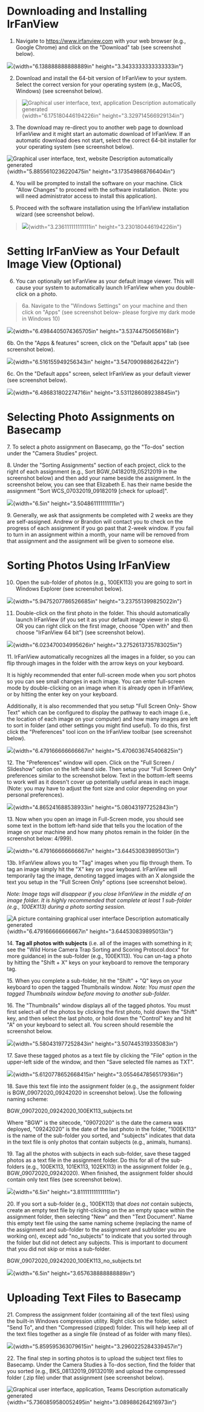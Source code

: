 # Downloading and Installing IrFanView

1.  Navigate to <https://www.irfanview.com> with your web browser (e.g.,
    Google Chrome) and click on the "Download" tab (see screenshot
    below).

![](./docs/protocols/media/image1.jpeg){width="6.138888888888889in"
height="3.3433333333333333in"}

2.  Download and install the 64-bit version of IrFanView to your system.
    Select the correct version for your operating system (e.g., MacOS,
    Windows) (see screenshot below).

> ![Graphical user interface, text, application Description
> automatically
> generated](./docs/protocols/media/image2.png){width="6.175180446194226in"
> height="3.329714566929134in"}

3.  The download may re-direct you to another web page to download
    IrFanView and it might start an automatic download of IrFanView. If
    an automatic download does not start, select the correct 64-bit
    installer for your operating system (see screenshot below).

![Graphical user interface, text, website Description automatically
generated](./docs/protocols/media/image3.png){width="5.8855610236220475in"
height="3.173549868766404in"}

4.  You will be prompted to install the software on your machine. Click
    "Allow Changes" to proceed with the software installation. (Note:
    you will need administrator access to install this application).

5.  Proceed with the software installation using the IrFanView
    installation wizard (see screenshot below).

> ![](./docs/protocols/media/image4.jpeg){width="3.236111111111111in"
> height="3.230180446194226in"}

# Setting IrFanView as Your Default Image View (Optional)

6.  You can optionally set IrFanView as your default image viewer. This
    will cause your system to automatically launch IrFanView when you
    double-click on a photo.

> 6a. Navigate to the "Windows Settings" on your machine and then click
> on "Apps" (see screenshot below- please forgive my dark mode in
> Windows 10)

![](./docs/protocols/media/image5.jpeg){width="6.4984405074365705in"
height="3.53744750656168in"}

6b. On the "Apps & features" screen, click on the "Default apps" tab
(see screenshot below).

![](./docs/protocols/media/image6.jpeg){width="6.516155949256343in"
height="3.547090988626422in"}

6c. On the "Default apps" screen, select IrFanView as your default
viewer (see screenshot below).

![](./docs/protocols/media/image7.jpeg){width="6.486831802274716in"
height="3.5311286089238845in"}

#  Selecting Photo Assignments on Basecamp

7\. To select a photo assignment on Basecamp, go the "To-dos" section
under the "Camera Studies" project.

8\. Under the "Sorting Assignments" section of each project, click to
the right of each assignment (e.g., Sort BGW_04182019_05212019 in the
screenshot below) and then add your name beside the assignment. In the
screenshot below, you can see that Elizabeth E. has their name beside
the assignment "Sort WCS_07032019_09182019 \[check for upload\]".

![](./docs/protocols/media/image8.png){width="6.5in"
height="3.504861111111111in"}

9\. Generally, we ask that assignments be completed with 2 weeks are
they are self-assigned. Andrew or Brandon will contact you to check on
the progress of each assignment if you go past that 2-week window. If
you fail to turn in an assignment within a month, your name will be
removed from that assignment and the assignment will be given to someone
else.

# Sorting Photos Using IrFanView

10. Open the sub-folder of photos (e.g., 100EK113) you are going to sort
    in Windows Explorer (see screenshot below).

![](./docs/protocols/media/image9.jpeg){width="5.9475207786526685in"
height="3.237551399825022in"}

11. Double-click on the first photo in the folder. This should
    automatically launch IrFanView (if you set it as your default image
    viewer in step 6). OR you can right click on the first image, choose
    "Open with" and then choose "IrFanView 64 bit") (see screenshot
    below).

![](./docs/protocols/media/image10.jpeg){width="6.023470034995626in"
height="3.2752613735783025in"}

11\. IrFanView automatically recognizes all the images in a folder, so
you can flip through images in the folder with the arrow keys on your
keyboard.

It is highly recommended that enter full-screen mode when you sort
photos so you can see small changes in each image. You can enter
full-screen mode by double-clicking on an image when it is already open
in IrFanView, or by hitting the enter key on your keyboard.

Additionally, it is also recommended that you setup "Full Screen Only-
Show Text" which can be configured to display the pathway to each image
(i.e., the location of each image on your computer) and how many images
are left to sort in folder (and other settings you might find useful).
To do this, first click the "Preferences" tool icon on the IrFanView
toolbar (see screenshot below).

![](./docs/protocols/media/image11.jpeg){width="6.479166666666667in"
height="5.4706036745406825in"}

12\. The "Preferences" window will open. Click on the "Full Screen /
Slideshow" option on the left-hand side. Then setup your "Full Screen
Only" preferences similar to the screenshot below. Text in the
bottom-left seems to work well as it doesn't cover up potentially useful
areas in each image. (Note: you may have to adjust the font size and
color depending on your personal preferences).

![](./docs/protocols/media/image12.jpeg){width="4.865241688538933in"
height="5.080431977252843in"}

13\. Now when you open an image in Full-Screen mode, you should see some
text in the bottom left-hand side that tells you the location of the
image on your machine and how many photos remain in the folder (in the
screenshot below: 4/999).

![](./docs/protocols/media/image13.png){width="6.479166666666667in"
height="3.644530839895013in"}

13b. IrFanView allows you to "Tag" images when you flip through them. To
tag an image simply hit the "X" key on your keyboard. IrFanView will
temporarily tag the image, denoting tagged images with an X alongside
the text you setup in the "Full Screen Only" options (see screenshot
below).

*Note: Image tags will disappear if you close IrFanView in the middle of
an image folder. It is highly recommended that complete at least 1
sub-folder (e.g., 100EK113) during a photo sorting session.*

![A picture containing graphical user interface Description
automatically
generated](./docs/protocols/media/image14.jpeg){width="6.479166666666667in"
height="3.644530839895013in"}

14\. **Tag all photos with subjects** (i.e. all of the images with
something in it; see the "Wild Horse Camera Trap Sorting and Scoring
Protocol.docx" for more guidance) in the sub-folder (e.g., 100EK113).
You can un-tag a photo by hitting the "Shift + X" keys on your keyboard
to remove the temporary tag.

15\. When you complete a sub-folder, hit the "Shift" + "Q" keys on your
keyboard to open the tagged Thumbnails window. *Note: You must open the
tagged Thumbnails window before moving to another sub-folder.*

16\. The "Thumbnails" window displays all of the tagged photos. You must
first select-all of the photos by clicking the first photo, hold down
the "Shift" key, and then select the last photo, or hold down the
"Control" key and hit "A" on your keyboard to select all. You screen
should resemble the screenshot below.

![](./docs/protocols/media/image15.jpeg){width="5.580431977252843in"
height="3.507445319335083in"}

17\. Save these tagged photos as a text file by clicking the "File"
option in the upper-left side of the window, and then "Save selected
file names as TXT".

![](./docs/protocols/media/image16.jpeg){width="5.6120778652668415in"
height="3.0554647856517936in"}

18\. Save this text file into the assignment folder (e.g., the
assignment folder is BGW_09072020_09242020 in screenshot below). Use the
following naming scheme:

BGW_09072020_09242020_100EK113_subjects.txt

Where "BGW" is the sitecode, "09072020" is the date the camera was
deployed, "09242020" is the date of the last photo in the folder,
"100EK113" is the name of the sub-folder you sorted, and "subjects"
indicates that data in the text file is only photos that contain
subjects (e.g., animals, humans).

19\. Tag all the photos with subjects in each sub-folder, save these
tagged photos as a text file in the assignment folder. Do this for all
of the sub-folders (e.g., 100EK113, 101EK113, 102EK113) in the
assignment folder (e.g., BGW_09072020_09242020). When finished, the
assignment folder should contain only text files (see screenshot below).

![](./docs/protocols/media/image17.png){width="6.5in"
height="3.811111111111111in"}

20\. If you sort a sub-folder (e.g., 100EK113) that *does not* contain
subjects, create an empty text file by right-clicking on the an empty
space within the assignment folder, then selecting "New" and then "Text
Document". Name this empty text file using the same naming scheme
(replacing the name of the assignment and sub-folder to the assignment
and subfolder you are working on), except add "no_subjects" to indicate
that you sorted through the folder but did not detect any subjects. This
is important to document that you did not skip or miss a sub-folder.

BGW_09072020_09242020_100EK113_no_subjects.txt

![](./docs/protocols/media/image18.png){width="6.5in"
height="3.657638888888889in"}

# Uploading Text Files to Basecamp

21\. Compress the assignment folder (containing all of the text files)
using the built-in Windows compression utility. Right click on the
folder, select "Send To", and then "Compressed (zipped) folder. This
will help keep all of the text files together as a single file (instead
of as folder with many files).

![](./docs/protocols/media/image19.png){width="5.859595363079615in"
height="3.2960225284339457in"}

22\. The final step in sorting photos is to upload the subject text
files to Basecamp. Under the Camera Studies à To-dos section, find the
folder that you sorted (e.g., BKS_08132019_09132019) and upload the
compressed folder (.zip file) under that assignment (see screenshot
below).

![Graphical user interface, application, Teams Description automatically
generated](./docs/protocols/media/image20.png){width="5.7360859580052495in"
height="3.089886264216973in"}

